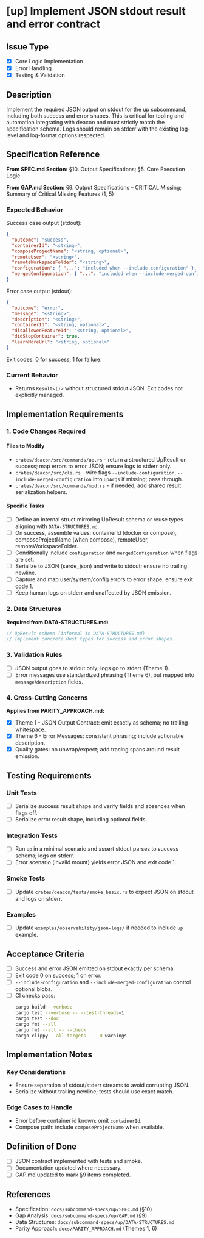 # [up] Implement JSON stdout result and error contract

<!-- Suggested labels: subcommand: up, type: enhancement, priority: high, scope: medium -->

## Issue Type
- [x] Core Logic Implementation
- [x] Error Handling
- [x] Testing & Validation

## Description
Implement the required JSON output on stdout for the up subcommand, including both success and error shapes. This is critical for tooling and automation integrating with deacon and must strictly match the specification schema. Logs should remain on stderr with the existing log-level and log-format options respected.

## Specification Reference

**From SPEC.md Section:** §10. Output Specifications; §5. Core Execution Logic

**From GAP.md Section:** §9. Output Specifications – CRITICAL Missing; Summary of Critical Missing Features (1, 5)

### Expected Behavior
Success case output (stdout):
```json
{
  "outcome": "success",
  "containerId": "<string>",
  "composeProjectName": "<string, optional>",
  "remoteUser": "<string>",
  "remoteWorkspaceFolder": "<string>",
  "configuration": { "...": "included when --include-configuration" },
  "mergedConfiguration": { "...": "included when --include-merged-configuration" }
}
```

Error case output (stdout):
```json
{
  "outcome": "error",
  "message": "<string>",
  "description": "<string>",
  "containerId": "<string, optional>",
  "disallowedFeatureId": "<string, optional>",
  "didStopContainer": true,
  "learnMoreUrl": "<string, optional>"
}
```

Exit codes: 0 for success, 1 for failure.

### Current Behavior
- Returns `Result<()>` without structured stdout JSON. Exit codes not explicitly managed.

## Implementation Requirements

### 1. Code Changes Required

#### Files to Modify
- `crates/deacon/src/commands/up.rs` - return a structured UpResult on success; map errors to error JSON; ensure logs to stderr only.
- `crates/deacon/src/cli.rs` - wire flags `--include-configuration`, `--include-merged-configuration` into `UpArgs` if missing; pass through.
- `crates/deacon/src/commands/mod.rs` - if needed, add shared result serialization helpers.

#### Specific Tasks
- [ ] Define an internal struct mirroring UpResult schema or reuse types aligning with `DATA-STRUCTURES.md`.
- [ ] On success, assemble values: containerId (docker or compose), composeProjectName (when compose), remoteUser, remoteWorkspaceFolder.
- [ ] Conditionally include `configuration` and `mergedConfiguration` when flags are set.
- [ ] Serialize to JSON (serde_json) and write to stdout; ensure no trailing newline.
- [ ] Capture and map user/system/config errors to error shape; ensure exit code 1.
- [ ] Keep human logs on stderr and unaffected by JSON emission.

### 2. Data Structures

**Required from DATA-STRUCTURES.md:**
```rust
// UpResult schema (informal in DATA-STRUCTURES.md)
// Implement concrete Rust types for success and error shapes.
```

### 3. Validation Rules
- [ ] JSON output goes to stdout only; logs go to stderr (Theme 1).
- [ ] Error messages use standardized phrasing (Theme 6), but mapped into `message`/`description` fields.

### 4. Cross-Cutting Concerns

**Applies from PARITY_APPROACH.md:**
- [x] Theme 1 - JSON Output Contract: emit exactly as schema; no trailing whitespace.
- [x] Theme 6 - Error Messages: consistent phrasing; include actionable description.
- [x] Quality gates: no unwrap/expect; add tracing spans around result emission.

## Testing Requirements

### Unit Tests
- [ ] Serialize success result shape and verify fields and absences when flags off.
- [ ] Serialize error result shape, including optional fields.

### Integration Tests
- [ ] Run `up` in a minimal scenario and assert stdout parses to success schema; logs on stderr.
- [ ] Error scenario (invalid mount) yields error JSON and exit code 1.

### Smoke Tests
- [ ] Update `crates/deacon/tests/smoke_basic.rs` to expect JSON on stdout and logs on stderr.

### Examples
- [ ] Update `examples/observability/json-logs/` if needed to include `up` example.

## Acceptance Criteria

- [ ] Success and error JSON emitted on stdout exactly per schema.
- [ ] Exit code 0 on success; 1 on error.
- [ ] `--include-configuration` and `--include-merged-configuration` control optional blobs.
- [ ] CI checks pass:
  ```bash
  cargo build --verbose
  cargo test --verbose -- --test-threads=1
  cargo test --doc
  cargo fmt --all
  cargo fmt --all -- --check
  cargo clippy --all-targets -- -D warnings
  ```

## Implementation Notes

### Key Considerations
- Ensure separation of stdout/stderr streams to avoid corrupting JSON.
- Serialize without trailing newline; tests should use exact match.

### Edge Cases to Handle
- Error before container id known: omit `containerId`.
- Compose path: include `composeProjectName` when available.

## Definition of Done
- [ ] JSON contract implemented with tests and smoke.
- [ ] Documentation updated where necessary.
- [ ] GAP.md updated to mark §9 items completed.

## References
- Specification: `docs/subcommand-specs/up/SPEC.md` (§10)
- Gap Analysis: `docs/subcommand-specs/up/GAP.md` (§9)
- Data Structures: `docs/subcommand-specs/up/DATA-STRUCTURES.md`
- Parity Approach: `docs/PARITY_APPROACH.md` (Themes 1, 6)
